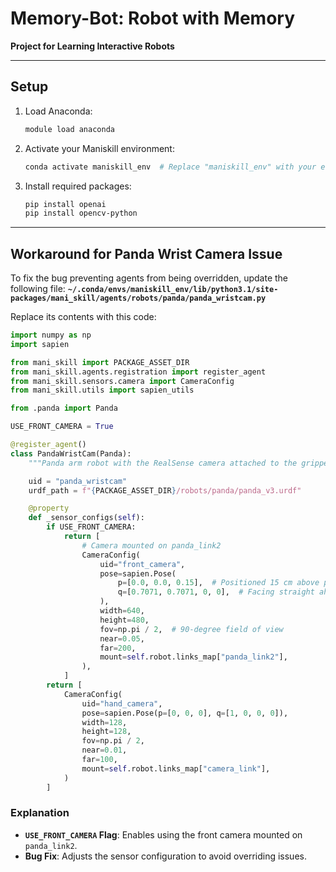 # Memory-Bot: Robot with Memory
**Project for Learning Interactive Robots**

---

## Setup

1. Load Anaconda:
   ```bash
   module load anaconda
   ```
2. Activate your Maniskill environment:
   ```bash
   conda activate maniskill_env  # Replace "maniskill_env" with your environment name
   ```
3. Install required packages:
   ```bash
   pip install openai
   pip install opencv-python
   ```

---

## Workaround for Panda Wrist Camera Issue

To fix the bug preventing agents from being overridden, update the following file:
**`~/.conda/envs/maniskill_env/lib/python3.1/site-packages/mani_skill/agents/robots/panda/panda_wristcam.py`**

Replace its contents with this code:

```python
import numpy as np
import sapien

from mani_skill import PACKAGE_ASSET_DIR
from mani_skill.agents.registration import register_agent
from mani_skill.sensors.camera import CameraConfig
from mani_skill.utils import sapien_utils

from .panda import Panda

USE_FRONT_CAMERA = True

@register_agent()
class PandaWristCam(Panda):
    """Panda arm robot with the RealSense camera attached to the gripper."""

    uid = "panda_wristcam"
    urdf_path = f"{PACKAGE_ASSET_DIR}/robots/panda/panda_v3.urdf"

    @property
    def _sensor_configs(self):
        if USE_FRONT_CAMERA:
            return [
                # Camera mounted on panda_link2
                CameraConfig(
                    uid="front_camera",
                    pose=sapien.Pose(
                        p=[0.0, 0.0, 0.15],  # Positioned 15 cm above panda_link2
                        q=[0.7071, 0.7071, 0, 0],  # Facing straight ahead
                    ),
                    width=640,
                    height=480,
                    fov=np.pi / 2,  # 90-degree field of view
                    near=0.05,
                    far=200,
                    mount=self.robot.links_map["panda_link2"],
                ),
            ]
        return [
            CameraConfig(
                uid="hand_camera",
                pose=sapien.Pose(p=[0, 0, 0], q=[1, 0, 0, 0]),
                width=128,
                height=128,
                fov=np.pi / 2,
                near=0.01,
                far=100,
                mount=self.robot.links_map["camera_link"],
            )
        ]
```

### Explanation
- **`USE_FRONT_CAMERA` Flag**: Enables using the front camera mounted on `panda_link2`.
- **Bug Fix**: Adjusts the sensor configuration to avoid overriding issues.
